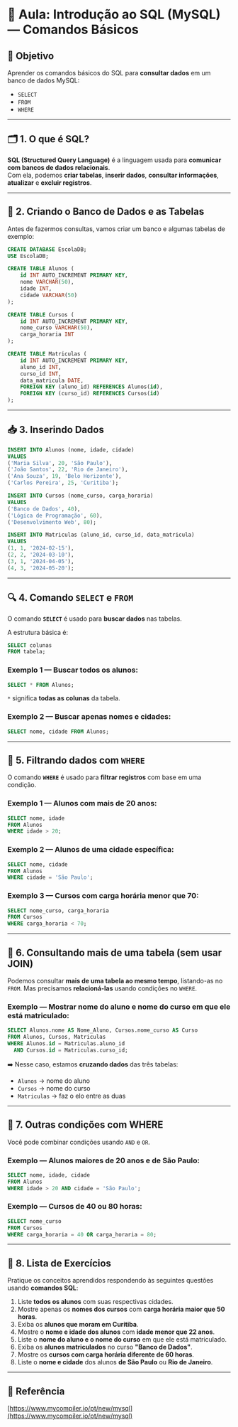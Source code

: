 # 🧠 Aula: Introdução ao SQL (MySQL) — Comandos Básicos

## 🎯 Objetivo

Aprender os comandos básicos do SQL para **consultar dados** em um banco de dados MySQL:
- `SELECT`
- `FROM`
- `WHERE`

---

## 🗂️ 1. O que é SQL?

**SQL (Structured Query Language)** é a linguagem usada para **comunicar com bancos de dados relacionais**.  
Com ela, podemos **criar tabelas**, **inserir dados**, **consultar informações**, **atualizar** e **excluir registros**.

---

## 🧩 2. Criando o Banco de Dados e as Tabelas

Antes de fazermos consultas, vamos criar um banco e algumas tabelas de exemplo:

```sql
CREATE DATABASE EscolaDB;
USE EscolaDB;

CREATE TABLE Alunos (
    id INT AUTO_INCREMENT PRIMARY KEY,
    nome VARCHAR(50),
    idade INT,
    cidade VARCHAR(50)
);

CREATE TABLE Cursos (
    id INT AUTO_INCREMENT PRIMARY KEY,
    nome_curso VARCHAR(50),
    carga_horaria INT
);

CREATE TABLE Matriculas (
    id INT AUTO_INCREMENT PRIMARY KEY,
    aluno_id INT,
    curso_id INT,
    data_matricula DATE,
    FOREIGN KEY (aluno_id) REFERENCES Alunos(id),
    FOREIGN KEY (curso_id) REFERENCES Cursos(id)
);
````

---

## 📥 3. Inserindo Dados

```sql
INSERT INTO Alunos (nome, idade, cidade)
VALUES 
('Maria Silva', 20, 'São Paulo'),
('João Santos', 22, 'Rio de Janeiro'),
('Ana Souza', 19, 'Belo Horizonte'),
('Carlos Pereira', 25, 'Curitiba');

INSERT INTO Cursos (nome_curso, carga_horaria)
VALUES 
('Banco de Dados', 40),
('Lógica de Programação', 60),
('Desenvolvimento Web', 80);

INSERT INTO Matriculas (aluno_id, curso_id, data_matricula)
VALUES 
(1, 1, '2024-02-15'),
(2, 2, '2024-03-10'),
(3, 1, '2024-04-05'),
(4, 3, '2024-05-20');
```

---

## 🔍 4. Comando `SELECT` e `FROM`

O comando **`SELECT`** é usado para **buscar dados** nas tabelas.

A estrutura básica é:

```sql
SELECT colunas
FROM tabela;
```

### Exemplo 1 — Buscar todos os alunos:

```sql
SELECT * FROM Alunos;
```

`*` significa **todas as colunas** da tabela.

### Exemplo 2 — Buscar apenas nomes e cidades:

```sql
SELECT nome, cidade FROM Alunos;
```

---

## 🎯 5. Filtrando dados com `WHERE`

O comando **`WHERE`** é usado para **filtrar registros** com base em uma condição.

### Exemplo 1 — Alunos com mais de 20 anos:

```sql
SELECT nome, idade 
FROM Alunos
WHERE idade > 20;
```

### Exemplo 2 — Alunos de uma cidade específica:

```sql
SELECT nome, cidade 
FROM Alunos
WHERE cidade = 'São Paulo';
```

### Exemplo 3 — Cursos com carga horária menor que 70:

```sql
SELECT nome_curso, carga_horaria
FROM Cursos
WHERE carga_horaria < 70;
```

---

## 🔗 6. Consultando mais de uma tabela (sem usar JOIN)

Podemos consultar **mais de uma tabela ao mesmo tempo**, listando-as no `FROM`.
Mas precisamos **relacioná-las** usando condições no `WHERE`.

### Exemplo — Mostrar nome do aluno e nome do curso em que ele está matriculado:

```sql
SELECT Alunos.nome AS Nome_Aluno, Cursos.nome_curso AS Curso
FROM Alunos, Cursos, Matriculas
WHERE Alunos.id = Matriculas.aluno_id
  AND Cursos.id = Matriculas.curso_id;
```

➡️ Nesse caso, estamos **cruzando dados** das três tabelas:

* `Alunos` → nome do aluno
* `Cursos` → nome do curso
* `Matriculas` → faz o elo entre as duas

---

## 🧮 7. Outras condições com WHERE

Você pode combinar condições usando `AND` e `OR`.

### Exemplo — Alunos maiores de 20 anos **e** de São Paulo:

```sql
SELECT nome, idade, cidade
FROM Alunos
WHERE idade > 20 AND cidade = 'São Paulo';
```

### Exemplo — Cursos de 40 **ou** 80 horas:

```sql
SELECT nome_curso
FROM Cursos
WHERE carga_horaria = 40 OR carga_horaria = 80;
```

---

## 🧠 8. Lista de Exercícios

Pratique os conceitos aprendidos respondendo às seguintes questões usando **comandos SQL**:

1. Liste **todos os alunos** com suas respectivas cidades.
2. Mostre apenas os **nomes dos cursos** com **carga horária maior que 50 horas**.
3. Exiba os **alunos que moram em Curitiba**.
4. Mostre o **nome e idade dos alunos** com **idade menor que 22 anos**.
5. Liste o **nome do aluno e o nome do curso** em que ele está matriculado.
6. Exiba os **alunos matriculados** no curso **"Banco de Dados"**.
7. Mostre os **cursos com carga horária diferente de 60 horas**.
8. Liste o **nome e cidade** dos alunos **de São Paulo** ou **Rio de Janeiro**.

---

## 🔗 Referência

[https://www.mycompiler.io/pt/new/mysql](https://www.mycompiler.io/pt/new/mysql)
